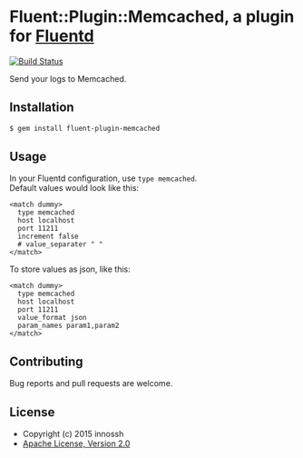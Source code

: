 # Fluent::Plugin::Memcached, a plugin for [Fluentd](http://www.fluentd.org)

[![Build Status](https://travis-ci.org/innossh/fluent-plugin-memcached.svg?branch=master)](https://travis-ci.org/innossh/fluent-plugin-memcached)

Send your logs to Memcached.

## Installation

```sh
$ gem install fluent-plugin-memcached
```

## Usage

In your Fluentd configuration, use `type memcached`.  
Default values would look like this:

```
<match dummy>
  type memcached
  host localhost
  port 11211
  increment false
  # value_separater " "
</match>
```

To store values as json, like this:

```
<match dummy>
  type memcached
  host localhost
  port 11211
  value_format json
  param_names param1,param2
</match>
```

## Contributing

Bug reports and pull requests are welcome.

## License

- Copyright (c) 2015 innossh
- [Apache License, Version 2.0](http://www.apache.org/licenses/LICENSE-2.0)
